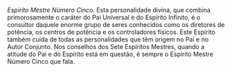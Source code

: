*Espírito Mestre Número Cinco*. Esta personalidade divina, que combina primorosamente o caráter do Pai Universal e do Espírito Infinito, é o consultor daquele enorme grupo de seres conhecidos como os diretores de potência, os centros de potência e os controladores físicos. Este Espírito também cuida de todas as personalidades que têm origem no Pai e no Autor Conjunto. Nos conselhos dos Sete Espíritos Mestres, quando a atitude do Pai e do Espírito está em questão, é sempre o Espírito Mestre Número Cinco que fala.